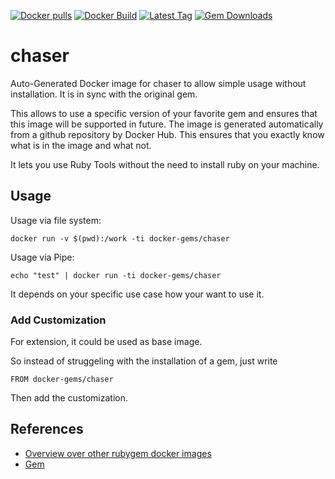 [![Docker pulls](https://img.shields.io/docker/pulls/rubygem/chaser.svg)](https://hub.docker.com/r/rubygem/chaser/)
[![Docker Build](https://img.shields.io/docker/automated/rubygem/chaser.svg)](https://hub.docker.com/r/rubygem/chaser/)
[![Latest Tag](https://img.shields.io/github/tag/docker-rubygem/chaser.svg)](https://hub.docker.com/r/rubygem/chaser/)
[![Gem Downloads](https://img.shields.io/gem/dt/chaser.svg)](https://rubygems.org/gems/chaser/)
# chaser

Auto-Generated Docker image for chaser to allow simple usage without installation.
It is in sync with the original gem.

This allows to use a specific version of your favorite gem and ensures that this image will be supported in future.
The image is generated automatically from a github repository by Docker Hub.
This ensures that you exactly know what is in the image and what not.

It lets you use Ruby Tools without the need to install ruby on your machine.

## Usage

Usage via file system:

`docker run -v $(pwd):/work -ti docker-gems/chaser`

Usage via Pipe:

`echo "test" | docker run -ti docker-gems/chaser`

It depends on your specific use case how your want to use it.

### Add Customization

For extension, it could be used as base image.

So instead of struggeling with the installation of a gem, just write

`FROM docker-gems/chaser`

Then add the customization.

## References

 - [Overview over other rubygem docker images](https://github.com/thinkbot/docker-rubygem)
 - [Gem](https://rubygems.org/gems/chaser/)
